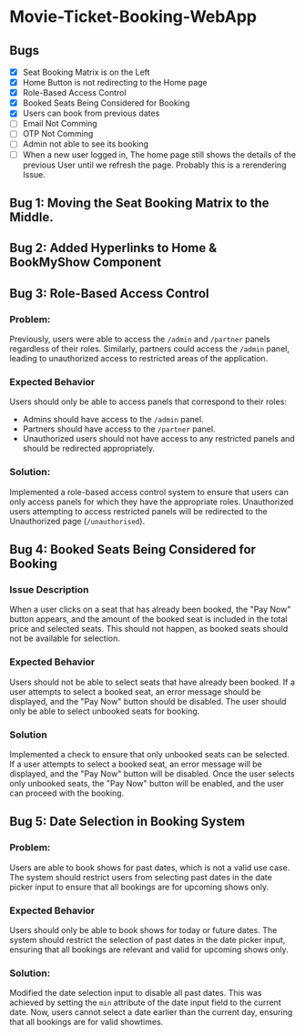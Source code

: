 ﻿# Movie-Ticket-Booking-WebApp

## Bugs

- [x] Seat Booking Matrix is on the Left
- [x] Home Button is not redirecting to the Home page
- [x] Role-Based Access Control
- [x] Booked Seats Being Considered for Booking
- [x] Users can book from previous dates
- [ ] Email Not Comming
- [ ] OTP Not Comming
- [ ] Admin not able to see its booking
- [ ] When a new user logged in, The home page still shows the details of the previous User until we refresh the page. Probably this is a rerendering Issue.

## Bug 1: Moving the Seat Booking Matrix to the Middle.

## Bug 2: Added Hyperlinks to Home & BookMyShow Component

## Bug 3: Role-Based Access Control

### Problem:

Previously, users were able to access the `/admin` and `/partner` panels regardless of their roles. Similarly, partners could access the `/admin` panel, leading to unauthorized access to restricted areas of the application.

### Expected Behavior

Users should only be able to access panels that correspond to their roles:

- Admins should have access to the `/admin` panel.
- Partners should have access to the `/partner` panel.
- Unauthorized users should not have access to any restricted panels and should be redirected appropriately.

### Solution:

Implemented a role-based access control system to ensure that users can only access panels for which they have the appropriate roles. Unauthorized users attempting to access restricted panels will be redirected to the Unauthorized page (`/unauthorised`).

## Bug 4: Booked Seats Being Considered for Booking

### Issue Description

When a user clicks on a seat that has already been booked, the "Pay Now" button appears, and the amount of the booked seat is included in the total price and selected seats. This should not happen, as booked seats should not be available for selection.

### Expected Behavior

Users should not be able to select seats that have already been booked. If a user attempts to select a booked seat, an error message should be displayed, and the "Pay Now" button should be disabled. The user should only be able to select unbooked seats for booking.

### Solution

Implemented a check to ensure that only unbooked seats can be selected. If a user attempts to select a booked seat, an error message will be displayed, and the "Pay Now" button will be disabled. Once the user selects only unbooked seats, the "Pay Now" button will be enabled, and the user can proceed with the booking.

## Bug 5: Date Selection in Booking System

### Problem:

Users are able to book shows for past dates, which is not a valid use case. The system should restrict users from selecting past dates in the date picker input to ensure that all bookings are for upcoming shows only.

### Expected Behavior

Users should only be able to book shows for today or future dates. The system should restrict the selection of past dates in the date picker input, ensuring that all bookings are relevant and valid for upcoming shows only.

### Solution:

Modified the date selection input to disable all past dates. This was achieved by setting the `min` attribute of the date input field to the current date. Now, users cannot select a date earlier than the current day, ensuring that all bookings are for valid showtimes.
